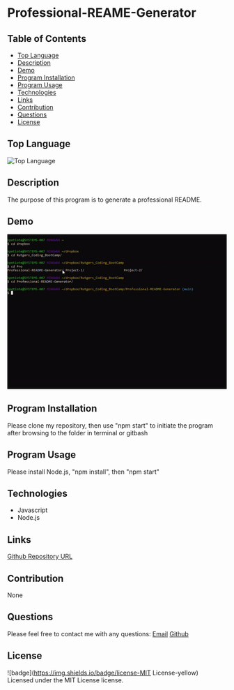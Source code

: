 # Professional-REAME-Generator
## Table of Contents
* [Top Language](#top-language)
* [Description](#description)
* [Demo](#demo)
* [Program Installation](#program-installation)
* [Program Usage](#program-usage)
* [Technologies](#technologies)
* [Links](#links)
* [Contribution](#contribution)
* [Questions](#questions)
* [License](#license)

## Top Language
![Top Language](https://img.shields.io/github/languages/top/Kpetiote/Professional-README-Generator)

## Description
The purpose of this program is to generate a professional README.

## Demo
![Alt text](./assets/images/Professional-README-Generator.gif "Professional-README-Generator")

## Program Installation
Please clone my repository, then use "npm start" to initiate the program after browsing to the folder in terminal or gitbash

## Program Usage
Please install Node.js, "npm install", then "npm start"

## Technologies
- Javascript
- Node.js

## Links
[Github Repository URL](https://github.com/Kpetiote/Professional-README-Generator)

## Contribution
None

## Questions
Please feel free to contact me with any questions:
[Email](mailto:kenneth.petiote@gmail.com)
[Github](https://github.com/Kpetiote)

## License
![badge](https://img.shields.io/badge/license-MIT License-yellow)
<br />
Licensed under the MIT License license. 